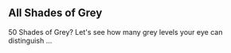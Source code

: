 ## All Shades of Grey
50 Shades of Grey? Let's see how many grey levels your eye can distinguish ...
